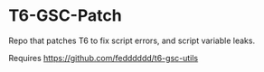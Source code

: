# T6-GSC-Patch
Repo that patches T6 to fix script errors, and script variable leaks.

Requires https://github.com/fedddddd/t6-gsc-utils
